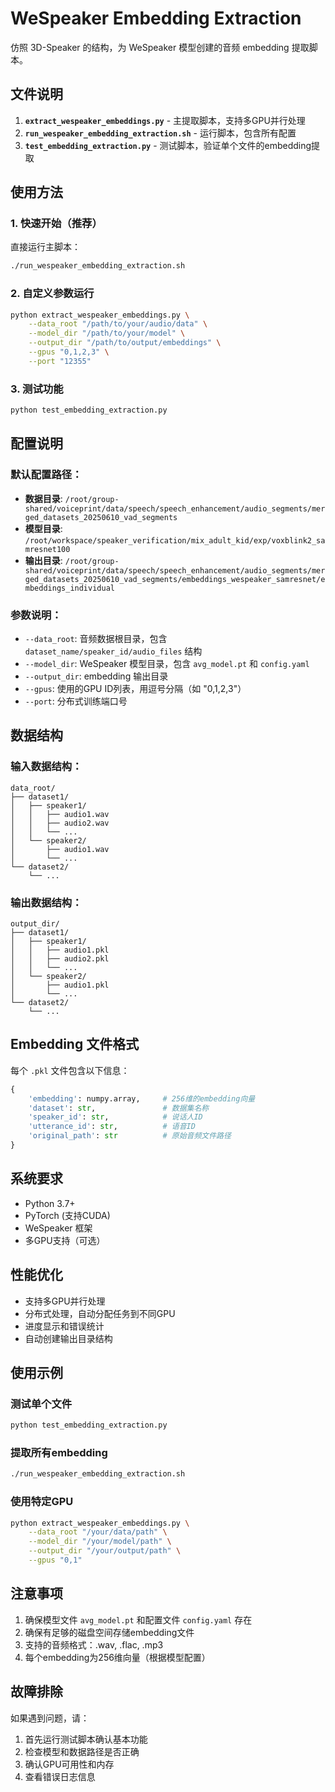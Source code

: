 # WeSpeaker Embedding Extraction

仿照 3D-Speaker 的结构，为 WeSpeaker 模型创建的音频 embedding 提取脚本。

## 文件说明

1. **`extract_wespeaker_embeddings.py`** - 主提取脚本，支持多GPU并行处理
2. **`run_wespeaker_embedding_extraction.sh`** - 运行脚本，包含所有配置
3. **`test_embedding_extraction.py`** - 测试脚本，验证单个文件的embedding提取

## 使用方法

### 1. 快速开始（推荐）

直接运行主脚本：

```bash
./run_wespeaker_embedding_extraction.sh
```

### 2. 自定义参数运行

```bash
python extract_wespeaker_embeddings.py \
    --data_root "/path/to/your/audio/data" \
    --model_dir "/path/to/your/model" \
    --output_dir "/path/to/output/embeddings" \
    --gpus "0,1,2,3" \
    --port "12355"
```

### 3. 测试功能

```bash
python test_embedding_extraction.py
```

## 配置说明

### 默认配置路径：

- **数据目录**: `/root/group-shared/voiceprint/data/speech/speech_enhancement/audio_segments/merged_datasets_20250610_vad_segments`
- **模型目录**: `/root/workspace/speaker_verification/mix_adult_kid/exp/voxblink2_samresnet100`
- **输出目录**: `/root/group-shared/voiceprint/data/speech/speech_enhancement/audio_segments/merged_datasets_20250610_vad_segments/embeddings_wespeaker_samresnet/embeddings_individual`

### 参数说明：

- `--data_root`: 音频数据根目录，包含 `dataset_name/speaker_id/audio_files` 结构
- `--model_dir`: WeSpeaker 模型目录，包含 `avg_model.pt` 和 `config.yaml`
- `--output_dir`: embedding 输出目录
- `--gpus`: 使用的GPU ID列表，用逗号分隔（如 "0,1,2,3"）
- `--port`: 分布式训练端口号

## 数据结构

### 输入数据结构：
```
data_root/
├── dataset1/
│   ├── speaker1/
│   │   ├── audio1.wav
│   │   ├── audio2.wav
│   │   └── ...
│   └── speaker2/
│       ├── audio1.wav
│       └── ...
└── dataset2/
    └── ...
```

### 输出数据结构：
```
output_dir/
├── dataset1/
│   ├── speaker1/
│   │   ├── audio1.pkl
│   │   ├── audio2.pkl
│   │   └── ...
│   └── speaker2/
│       ├── audio1.pkl
│       └── ...
└── dataset2/
    └── ...
```

## Embedding 文件格式

每个 `.pkl` 文件包含以下信息：

```python
{
    'embedding': numpy.array,     # 256维的embedding向量
    'dataset': str,               # 数据集名称
    'speaker_id': str,            # 说话人ID
    'utterance_id': str,          # 语音ID
    'original_path': str          # 原始音频文件路径
}
```

## 系统要求

- Python 3.7+
- PyTorch (支持CUDA)
- WeSpeaker 框架
- 多GPU支持（可选）

## 性能优化

- 支持多GPU并行处理
- 分布式处理，自动分配任务到不同GPU
- 进度显示和错误统计
- 自动创建输出目录结构

## 使用示例

### 测试单个文件
```bash
python test_embedding_extraction.py
```

### 提取所有embedding
```bash
./run_wespeaker_embedding_extraction.sh
```

### 使用特定GPU
```bash
python extract_wespeaker_embeddings.py \
    --data_root "/your/data/path" \
    --model_dir "/your/model/path" \
    --output_dir "/your/output/path" \
    --gpus "0,1"
```

## 注意事项

1. 确保模型文件 `avg_model.pt` 和配置文件 `config.yaml` 存在
2. 确保有足够的磁盘空间存储embedding文件
3. 支持的音频格式：.wav, .flac, .mp3
4. 每个embedding为256维向量（根据模型配置）

## 故障排除

如果遇到问题，请：

1. 首先运行测试脚本确认基本功能
2. 检查模型和数据路径是否正确
3. 确认GPU可用性和内存
4. 查看错误日志信息 